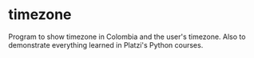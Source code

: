 # timezone
Program to show timezone in Colombia and the user's timezone. Also to demonstrate everything learned in Platzi's Python courses.
